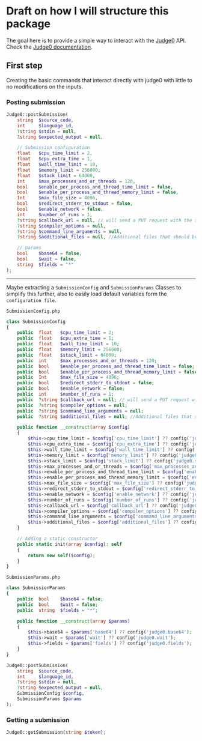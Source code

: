 # Draft on how I will structure this package
The goal here is to provide a simple way to interact with the [Judge0](https://github.com/judge0/judge0) API.
Check the [Judge0 documentation](https://github.com/judge0/judge0/tree/master/docs/api).

## First step
Creating the basic commands that interact directly with judge0 with little to no modifications on the inputs.

### Posting submission
```php
Judge0::postSubmission(
    string  $source_code,
    int     $language_id,
    ?string $stdin = null,
    ?string $expected_output = null,

	// Submission configuration
    float   $cpu_time_limit = 2,
    float   $cpu_extra_time = 1,
    float   $wall_time_limit = 10,
    float   $memory_limit = 256000,
    float   $stack_limit = 64000,
    int     $max_processes_and_or_threads = 120,
    bool    $enable_per_process_and_thread_time_limit = false,
    bool    $enable_per_process_and_thread_memory_limit = false,
    Int     $max_file_size = 4096,
    bool    $redirect_stderr_to_stdout = false,
    bool    $enable_network = false,
	int 	$number_of_runs = 1,
	?string $callback_url = null, // will send a PUT request with the submission in the body
	?string $compiler_options = null,
	?string $command_line_arguments = null,
	?string $additional_files = null, //Additional files that should be available alongside the source code in base64.

	// params
	bool 	$base64 = false,
	bool	$wait = false,
	string 	$fields = "*"
);
```
--------------------------------------------------------------------------------------------------------------------------------
Maybe extracting a `SubmissionConfig` and `SubmissionParams` Classes to simplify this further, 
also to easily load default variables form the `configuration file`. 

`SubmissionConfig.php`
```php
class SubmissionConfig
{
	public 	float   $cpu_time_limit = 2;
	public 	float   $cpu_extra_time = 1;
	public 	float   $wall_time_limit = 10;
	public 	float   $memory_limit = 256000;
	public 	float   $stack_limit = 64000;
	public 	int     $max_processes_and_or_threads = 120;
	public 	bool    $enable_per_process_and_thread_time_limit = false;
	public 	bool    $enable_per_process_and_thread_memory_limit = false;
	public 	Int     $max_file_size = 4096;
	public 	bool    $redirect_stderr_to_stdout = false;
	public 	bool    $enable_network = false;
	public 	int 	$number_of_runs = 1;
	public 	?string $callback_url = null; // will send a PUT request with the submission in the body
	public 	?string $compiler_options = null;
	public 	?string $command_line_arguments = null;
	public 	?string $additional_files = null; //Additional files that should be available alongside the source code in base64.

	public function __construct(array $config)
	{
		$this->cpu_time_limit = $config['cpu_time_limit'] ?? config('judge0.cpu_time_limit');
		$this->cpu_extra_time = $config['cpu_extra_time'] ?? config('judge0.cpu_extra_time');
		$this->wall_time_limit = $config['wall_time_limit'] ?? config('judge0.wall_time_limit');
		$this->memory_limit = $config['memory_limit'] ?? config('judge0.memory_limit');
		$this->stack_limit = $config['stack_limit'] ?? config('judge0.stack_limit');
		$this->max_processes_and_or_threads = $config['max_processes_and_or_threads'] ?? config('judge0.max_processes_and_or_threads');
		$this->enable_per_process_and_thread_time_limit = $config['enable_per_process_and_thread_time_limit'] ?? config('judge0.enable_per_process_and_thread_time_limit');
		$this->enable_per_process_and_thread_memory_limit = $config['enable_per_process_and_thread_memory_limit'] ?? config('judge0.enable_per_process_and_thread_memory_limit');
		$this->max_file_size = $config['max_file_size'] ?? config('judge0.max_file_size');
		$this->redirect_stderr_to_stdout = $config['redirect_stderr_to_stdout'] ?? config('judge0.redirect_stderr_to_stdout');
		$this->enable_network = $config['enable_network'] ?? config('judge0.enable_network');
		$this->number_of_runs = $config['number_of_runs'] ?? config('judge0.number_of_runs');
		$this->callback_url = $config['callback_url'] ?? config('judge0.callback_url');
		$this->compiler_options = $config['compiler_options'] ?? config('judge0.compiler_options');
		$this->command_line_arguments = $config['command_line_arguments'] ?? config('judge0.command_line_arguments');
		$this->additional_files = $config['additional_files'] ?? config('judge0.additional_files');
	}

	// Adding a static constructor
	public static init(array $config): self
	{
		return new self($config);
	}
}
```

`SubmissionParams.php`
```php
class SubmissionParams
{
	public 	bool 	$base64 = false;
	public 	bool	$wait = false;
	public 	string 	$fields = "*";

	public function __construct(array $params)
	{
		$this->base64 = $params['base64'] ?? config('judge0.base64');
		$this->wait = $params['wait'] ?? config('judge0.wait');
		$this->fields = $params['fields'] ?? config('judge0.fields');
	}
}
```

```php
Judge0::postSubmission(
    string  $source_code,
    int     $language_id,
    ?string $stdin = null,
    ?string $expected_output = null,
	SubmissionConfig $config,
	SubmissionParams $params	
);
```

### Getting a submission
```php
Judge0::getSubmission(string $token);
```